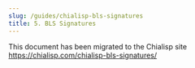 ```yaml
---
slug: /guides/chialisp-bls-signatures
title: 5. BLS Signatures
---
```


This document has been migrated to the Chialisp site https://chialisp.com/chialisp-bls-signatures/